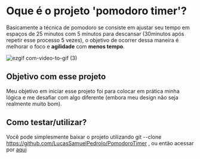 # Oque é o projeto 'pomodoro timer'?
   Basicamente a técnica de pomodoro se consiste em ajustar seu tempo em espaços de 25 minutos com 5 minutos para descansar (30minutos após repetir esse processo 5 vezes),
  o objetivo de ocorrer dessa maneira é melhorar o foco e <b>agilidade</b> com <b>menos tempo</b>.
  
![ezgif com-video-to-gif (3)](https://github.com/LucasSamuelPedrolo/PomodoroTimer/assets/132529241/77b55062-649e-4130-ac73-9a393ca0f1d8)

## Objetivo com esse projeto
  Meu objetivo em iniciar esse projeto foi para colocar em prática minha lógica e me desafiar com algo diferente (embora meu design não seja realmente muito bom).

## Como testar/utilizar?

  Você pode simplesmente baixar o projeto utilizando git --clone https://github.com/LucasSamuelPedrolo/PomodoroTimer , ou então acessar por <a href='https://github.com/LucasSamuelPedrolo/PomodoroTimer' target='_blank'>aqui</a>

